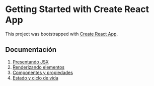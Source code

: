 # Getting Started with Create React App

This project was bootstrapped with [Create React App](https://github.com/facebook/create-react-app).

## Documentación

1. [Presentando JSX](./docs/Fundaments/JSX.md)
2. [Renderizando elementos](./docs/Fundaments/renderizando-elementos.md)
3. [Componentes y propiedades](./docs/Fundaments/componente-y-propiedades.md)
4. [Estado y ciclo de vida](./docs/Fundaments/estado-y-ciclo-de-vida.md)
